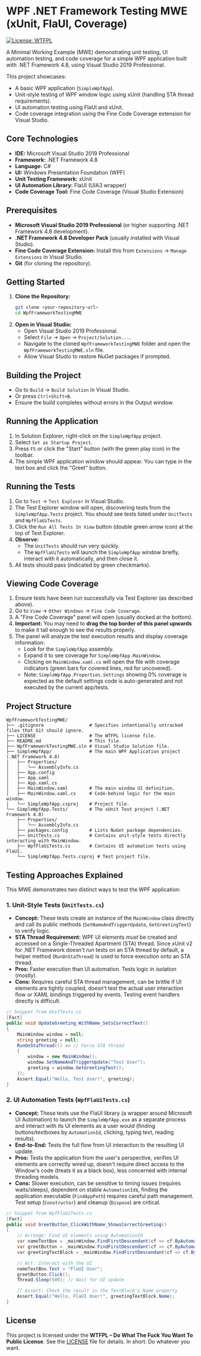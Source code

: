 # WPF .NET Framework Testing MWE (xUnit, FlaUI, Coverage)

[![License: WTFPL](https://img.shields.io/badge/License-WTFPL-brightgreen.svg)](http://www.wtfpl.net/about/)

A Minimal Working Example (MWE) demonstrating unit testing, UI automation testing, and code coverage for a simple WPF application built with .NET Framework 4.8, using Visual Studio 2019 Professional.

This project showcases:
*   A basic WPF application (`SimpleWpfApp`).
*   Unit-style testing of WPF window logic using xUnit (handling STA thread requirements).
*   UI automation testing using FlaUI and xUnit.
*   Code coverage integration using the Fine Code Coverage extension for Visual Studio.

## Core Technologies

*   **IDE:** Microsoft Visual Studio 2019 Professional
*   **Framework:** .NET Framework 4.8
*   **Language:** C#
*   **UI:** Windows Presentation Foundation (WPF)
*   **Unit Testing Framework:** xUnit
*   **UI Automation Library:** FlaUI (UIA3 wrapper)
*   **Code Coverage Tool:** Fine Code Coverage (Visual Studio Extension)

## Prerequisites

*   **Microsoft Visual Studio 2019 Professional** (or higher supporting .NET Framework 4.8 development).
*   **.NET Framework 4.8 Developer Pack** (usually installed with Visual Studio).
*   **Fine Code Coverage Extension:** Install this from `Extensions` -> `Manage Extensions` in Visual Studio.
*   **Git** (for cloning the repository).

## Getting Started

1.  **Clone the Repository:**
    ```bash
    git clone <your-repository-url>
    cd WpfFrameworkTestingMWE
    ```
2.  **Open in Visual Studio:**
    *   Open Visual Studio 2019 Professional.
    *   Select `File` -> `Open` -> `Project/Solution...`.
    *   Navigate to the cloned `WpfFrameworkTestingMWE` folder and open the `WpfFrameworkTestingMWE.sln` file.
    *   Allow Visual Studio to restore NuGet packages if prompted.

## Building the Project

*   Go to `Build` -> `Build Solution` in Visual Studio.
*   Or press `Ctrl+Shift+B`.
*   Ensure the build completes without errors in the Output window.

## Running the Application

1.  In Solution Explorer, right-click on the `SimpleWpfApp` project.
2.  Select `Set as Startup Project`.
3.  Press `F5` or click the "Start" button (with the green play icon) in the toolbar.
4.  The simple WPF application window should appear. You can type in the text box and click the "Greet" button.

## Running the Tests

1.  Go to `Test` -> `Test Explorer` in Visual Studio.
2.  The Test Explorer window will open, discovering tests from the `SimpleWpfApp.Tests` project. You should see tests listed under `UnitTests` and `WpfFlaUiTests`.
3.  Click the `Run All Tests In View` button (double green arrow icon) at the top of Test Explorer.
4.  **Observe:**
    *   The `UnitTests` should run very quickly.
    *   The `WpfFlaUiTests` will launch the `SimpleWpfApp` window briefly, interact with it automatically, and then close it.
5.  All tests should pass (indicated by green checkmarks).

## Viewing Code Coverage

1.  Ensure tests have been run successfully via Test Explorer (as described above).
2.  Go to `View` -> `Other Windows` -> `Fine Code Coverage`.
3.  A "Fine Code Coverage" panel will open (usually docked at the bottom).
4.  **Important:** You may need to **drag the top border of this panel upwards** to make it tall enough to see the results properly.
5.  The panel will analyze the test execution results and display coverage information:
    *   Look for the `SimpleWpfApp` assembly.
    *   Expand it to see coverage for `SimpleWpfApp.MainWindow`.
    *   Clicking on `MainWindow.xaml.cs` will open the file with coverage indicators (green bars for covered lines, red for uncovered).
    *   Note: `SimpleWpfApp.Properties.Settings` showing 0% coverage is expected as the default settings code is auto-generated and not executed by the current app/tests.

## Project Structure

```
WpfFrameworkTestingMWE/
├── .gitignore                 # Specifies intentionally untracked files that Git should ignore.
├── LICENSE                    # The WTFPL license file.
├── README.md                  # This file.
├── WpfFrameworkTestingMWE.sln # Visual Studio Solution file.
├── SimpleWpfApp/              # The main WPF Application project (.NET Framework 4.8)
│   ├── Properties/
│   │   └── AssemblyInfo.cs
│   ├── App.config
│   ├── App.xaml
│   ├── App.xaml.cs
│   ├── MainWindow.xaml        # The main window UI definition.
│   ├── MainWindow.xaml.cs     # Code-behind logic for the main window.
│   └── SimpleWpfApp.csproj    # Project file.
└── SimpleWpfApp.Tests/        # The xUnit Test project (.NET Framework 4.8)
    ├── Properties/
    │   └── AssemblyInfo.cs
    ├── packages.config        # Lists NuGet package dependencies.
    ├── UnitTests.cs           # Contains unit-style tests directly interacting with MainWindow.
    ├── WpfFlaUiTests.cs       # Contains UI automation tests using FlaUI.
    └── SimpleWpfApp.Tests.csproj # Test project file.
```

## Testing Approaches Explained

This MWE demonstrates two distinct ways to test the WPF application:

### 1. Unit-Style Tests (`UnitTests.cs`)

*   **Concept:** These tests create an instance of the `MainWindow` class directly and call its public methods (`SetNameAndTriggerUpdate`, `GetGreetingText`) to verify logic.
*   **STA Thread Requirement:** WPF UI elements *must* be created and accessed on a Single-Threaded Apartment (STA) thread. Since xUnit v2 for .NET Framework doesn't run tests on an STA thread by default, a helper method (`RunOnStaThread`) is used to force execution onto an STA thread.
*   **Pros:** Faster execution than UI automation. Tests logic in isolation (mostly).
*   **Cons:** Requires careful STA thread management, can be brittle if UI elements are tightly coupled, doesn't test the actual user interaction flow or XAML bindings triggered by events. Testing event handlers directly is difficult.

```csharp
// Snippet from UnitTests.cs
[Fact]
public void UpdateGreeting_WithName_SetsCorrectText()
{
    MainWindow window = null;
    string greeting = null;
    RunOnStaThread(() => // Force STA thread
    {
        window = new MainWindow();
        window.SetNameAndTriggerUpdate("Test User");
        greeting = window.GetGreetingText();
    });
    Assert.Equal("Hello, Test User!", greeting);
}
```

### 2. UI Automation Tests (`WpfFlaUiTests.cs`)

*   **Concept:** These tests use the FlaUI library (a wrapper around Microsoft UI Automation) to launch the `SimpleWpfApp.exe` as a separate process and interact with its UI elements as a user would (finding buttons/textboxes by `AutomationId`, clicking, typing text, reading results).
*   **End-to-End:** Tests the full flow from UI interaction to the resulting UI update.
*   **Pros:** Tests the application from the user's perspective, verifies UI elements are correctly wired up, doesn't require direct access to the Window's code (treats it as a black box), less concerned with internal threading models.
*   **Cons:** Slower execution, can be sensitive to timing issues (requires waits/sleeps), dependent on stable `AutomationId`s, finding the application executable (`FindAppPath`) requires careful path management. Test setup (`Constructor`) and cleanup (`Dispose`) are critical.

```csharp
// Snippet from WpfFlaUiTests.cs
[Fact]
public void GreetButton_ClickWithName_ShowsCorrectGreeting()
{
    // Arrange: Find UI elements using AutomationId
    var nameTextBox = _mainWindow.FindFirstDescendant(cf => cf.ByAutomationId("NameTextBoxId"))?.AsTextBox();
    var greetButton = _mainWindow.FindFirstDescendant(cf => cf.ByAutomationId("GreetButtonId"))?.AsButton();
    var greetingTextBlock = _mainWindow.FindFirstDescendant(cf => cf.ByAutomationId("GreetingTextBlockId")); // Get AutomationElement

    // Act: Interact with the UI
    nameTextBox.Text = "FlaUI User";
    greetButton.Click();
    Thread.Sleep(500); // Wait for UI update

    // Assert: Check the result in the TextBlock's Name property
    Assert.Equal("Hello, FlaUI User!", greetingTextBlock.Name);
}
```

## License

This project is licensed under the **WTFPL – Do What The Fuck You Want To Public License**. See the [LICENSE](LICENSE) file for details. In short: Do whatever you want.
